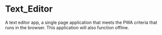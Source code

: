 # Text_Editor
A text editor app, a single page application that meets the PWA criteria that runs in the browser. This application will also function offline.
